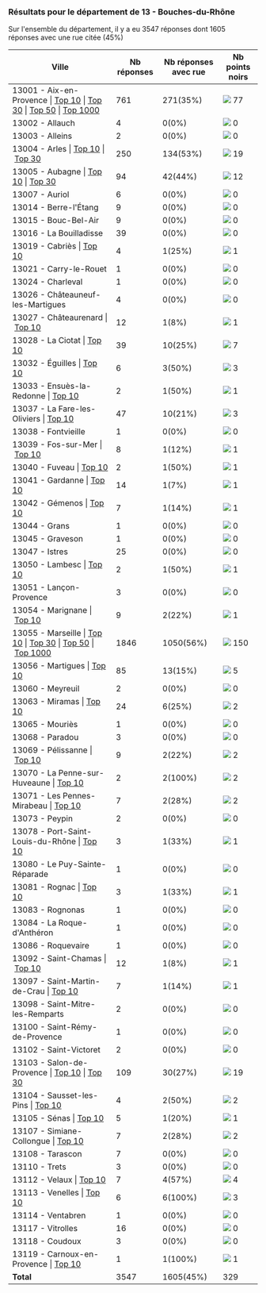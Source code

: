 ### Résultats pour le département de 13 - Bouches-du-Rhône

Sur l'ensemble du département, il y a eu 3547 réponses dont 1605 réponses avec une rue citée (45%)

| Ville | Nb réponses | Nb réponses avec rue | Nb points noirs |
|-------------|-------------|----------------------|-----------------|
|13001 - Aix-en-Provence&nbsp;&#124;&nbsp;<a href='13001 - Aix-en-Provence_top10.md'>Top 10</a>&nbsp;&#124;&nbsp;<a href='13001 - Aix-en-Provence_top30.md'>Top 30</a>&nbsp;&#124;&nbsp;<a href='13001 - Aix-en-Provence_top50.md'>Top 50</a>&nbsp;&#124;&nbsp;<a href='13001 - Aix-en-Provence_top77.md'>Top 1000</a>|761|271(35%)|<img src="../../img/bar_23.gif" />&nbsp;77|
|13002 - Allauch|4|0(0%)|<img src="../../img/bar_0.gif" />&nbsp;0|
|13003 - Alleins|2|0(0%)|<img src="../../img/bar_0.gif" />&nbsp;0|
|13004 - Arles&nbsp;&#124;&nbsp;<a href='13004 - Arles_top10.md'>Top 10</a>&nbsp;&#124;&nbsp;<a href='13004 - Arles_top19.md'>Top 30</a>|250|134(53%)|<img src="../../img/bar_5.gif" />&nbsp;19|
|13005 - Aubagne&nbsp;&#124;&nbsp;<a href='13005 - Aubagne_top10.md'>Top 10</a>&nbsp;&#124;&nbsp;<a href='13005 - Aubagne_top12.md'>Top 30</a>|94|42(44%)|<img src="../../img/bar_3.gif" />&nbsp;12|
|13007 - Auriol|6|0(0%)|<img src="../../img/bar_0.gif" />&nbsp;0|
|13014 - Berre-l'Étang|9|0(0%)|<img src="../../img/bar_0.gif" />&nbsp;0|
|13015 - Bouc-Bel-Air|9|0(0%)|<img src="../../img/bar_0.gif" />&nbsp;0|
|13016 - La Bouilladisse|39|0(0%)|<img src="../../img/bar_0.gif" />&nbsp;0|
|13019 - Cabriès&nbsp;&#124;&nbsp;<a href='13019 - Cabriès_top1.md'>Top 10</a>|4|1(25%)|<img src="../../img/bar_0.gif" />&nbsp;1|
|13021 - Carry-le-Rouet|1|0(0%)|<img src="../../img/bar_0.gif" />&nbsp;0|
|13024 - Charleval|1|0(0%)|<img src="../../img/bar_0.gif" />&nbsp;0|
|13026 - Châteauneuf-les-Martigues|4|0(0%)|<img src="../../img/bar_0.gif" />&nbsp;0|
|13027 - Châteaurenard&nbsp;&#124;&nbsp;<a href='13027 - Châteaurenard_top1.md'>Top 10</a>|12|1(8%)|<img src="../../img/bar_0.gif" />&nbsp;1|
|13028 - La Ciotat&nbsp;&#124;&nbsp;<a href='13028 - La Ciotat_top7.md'>Top 10</a>|39|10(25%)|<img src="../../img/bar_2.gif" />&nbsp;7|
|13032 - Éguilles&nbsp;&#124;&nbsp;<a href='13032 - Éguilles_top3.md'>Top 10</a>|6|3(50%)|<img src="../../img/bar_0.gif" />&nbsp;3|
|13033 - Ensuès-la-Redonne&nbsp;&#124;&nbsp;<a href='13033 - Ensuès-la-Redonne_top1.md'>Top 10</a>|2|1(50%)|<img src="../../img/bar_0.gif" />&nbsp;1|
|13037 - La Fare-les-Oliviers&nbsp;&#124;&nbsp;<a href='13037 - La Fare-les-Oliviers_top3.md'>Top 10</a>|47|10(21%)|<img src="../../img/bar_0.gif" />&nbsp;3|
|13038 - Fontvieille|1|0(0%)|<img src="../../img/bar_0.gif" />&nbsp;0|
|13039 - Fos-sur-Mer&nbsp;&#124;&nbsp;<a href='13039 - Fos-sur-Mer_top1.md'>Top 10</a>|8|1(12%)|<img src="../../img/bar_0.gif" />&nbsp;1|
|13040 - Fuveau&nbsp;&#124;&nbsp;<a href='13040 - Fuveau_top1.md'>Top 10</a>|2|1(50%)|<img src="../../img/bar_0.gif" />&nbsp;1|
|13041 - Gardanne&nbsp;&#124;&nbsp;<a href='13041 - Gardanne_top1.md'>Top 10</a>|14|1(7%)|<img src="../../img/bar_0.gif" />&nbsp;1|
|13042 - Gémenos&nbsp;&#124;&nbsp;<a href='13042 - Gémenos_top1.md'>Top 10</a>|7|1(14%)|<img src="../../img/bar_0.gif" />&nbsp;1|
|13044 - Grans|1|0(0%)|<img src="../../img/bar_0.gif" />&nbsp;0|
|13045 - Graveson|1|0(0%)|<img src="../../img/bar_0.gif" />&nbsp;0|
|13047 - Istres|25|0(0%)|<img src="../../img/bar_0.gif" />&nbsp;0|
|13050 - Lambesc&nbsp;&#124;&nbsp;<a href='13050 - Lambesc_top1.md'>Top 10</a>|2|1(50%)|<img src="../../img/bar_0.gif" />&nbsp;1|
|13051 - Lançon-Provence|3|0(0%)|<img src="../../img/bar_0.gif" />&nbsp;0|
|13054 - Marignane&nbsp;&#124;&nbsp;<a href='13054 - Marignane_top1.md'>Top 10</a>|9|2(22%)|<img src="../../img/bar_0.gif" />&nbsp;1|
|13055 - Marseille&nbsp;&#124;&nbsp;<a href='13055 - Marseille_top10.md'>Top 10</a>&nbsp;&#124;&nbsp;<a href='13055 - Marseille_top30.md'>Top 30</a>&nbsp;&#124;&nbsp;<a href='13055 - Marseille_top50.md'>Top 50</a>&nbsp;&#124;&nbsp;<a href='13055 - Marseille_top150.md'>Top 1000</a>|1846|1050(56%)|<img src="../../img/bar_45.gif" />&nbsp;150|
|13056 - Martigues&nbsp;&#124;&nbsp;<a href='13056 - Martigues_top5.md'>Top 10</a>|85|13(15%)|<img src="../../img/bar_1.gif" />&nbsp;5|
|13060 - Meyreuil|2|0(0%)|<img src="../../img/bar_0.gif" />&nbsp;0|
|13063 - Miramas&nbsp;&#124;&nbsp;<a href='13063 - Miramas_top2.md'>Top 10</a>|24|6(25%)|<img src="../../img/bar_0.gif" />&nbsp;2|
|13065 - Mouriès|1|0(0%)|<img src="../../img/bar_0.gif" />&nbsp;0|
|13068 - Paradou|3|0(0%)|<img src="../../img/bar_0.gif" />&nbsp;0|
|13069 - Pélissanne&nbsp;&#124;&nbsp;<a href='13069 - Pélissanne_top2.md'>Top 10</a>|9|2(22%)|<img src="../../img/bar_0.gif" />&nbsp;2|
|13070 - La Penne-sur-Huveaune&nbsp;&#124;&nbsp;<a href='13070 - La Penne-sur-Huveaune_top2.md'>Top 10</a>|2|2(100%)|<img src="../../img/bar_0.gif" />&nbsp;2|
|13071 - Les Pennes-Mirabeau&nbsp;&#124;&nbsp;<a href='13071 - Les Pennes-Mirabeau_top2.md'>Top 10</a>|7|2(28%)|<img src="../../img/bar_0.gif" />&nbsp;2|
|13073 - Peypin|2|0(0%)|<img src="../../img/bar_0.gif" />&nbsp;0|
|13078 - Port-Saint-Louis-du-Rhône&nbsp;&#124;&nbsp;<a href='13078 - Port-Saint-Louis-du-Rhône_top1.md'>Top 10</a>|3|1(33%)|<img src="../../img/bar_0.gif" />&nbsp;1|
|13080 - Le Puy-Sainte-Réparade|1|0(0%)|<img src="../../img/bar_0.gif" />&nbsp;0|
|13081 - Rognac&nbsp;&#124;&nbsp;<a href='13081 - Rognac_top1.md'>Top 10</a>|3|1(33%)|<img src="../../img/bar_0.gif" />&nbsp;1|
|13083 - Rognonas|1|0(0%)|<img src="../../img/bar_0.gif" />&nbsp;0|
|13084 - La Roque-d'Anthéron|1|0(0%)|<img src="../../img/bar_0.gif" />&nbsp;0|
|13086 - Roquevaire|1|0(0%)|<img src="../../img/bar_0.gif" />&nbsp;0|
|13092 - Saint-Chamas&nbsp;&#124;&nbsp;<a href='13092 - Saint-Chamas_top1.md'>Top 10</a>|12|1(8%)|<img src="../../img/bar_0.gif" />&nbsp;1|
|13097 - Saint-Martin-de-Crau&nbsp;&#124;&nbsp;<a href='13097 - Saint-Martin-de-Crau_top1.md'>Top 10</a>|7|1(14%)|<img src="../../img/bar_0.gif" />&nbsp;1|
|13098 - Saint-Mitre-les-Remparts|2|0(0%)|<img src="../../img/bar_0.gif" />&nbsp;0|
|13100 - Saint-Rémy-de-Provence|1|0(0%)|<img src="../../img/bar_0.gif" />&nbsp;0|
|13102 - Saint-Victoret|2|0(0%)|<img src="../../img/bar_0.gif" />&nbsp;0|
|13103 - Salon-de-Provence&nbsp;&#124;&nbsp;<a href='13103 - Salon-de-Provence_top10.md'>Top 10</a>&nbsp;&#124;&nbsp;<a href='13103 - Salon-de-Provence_top19.md'>Top 30</a>|109|30(27%)|<img src="../../img/bar_5.gif" />&nbsp;19|
|13104 - Sausset-les-Pins&nbsp;&#124;&nbsp;<a href='13104 - Sausset-les-Pins_top2.md'>Top 10</a>|4|2(50%)|<img src="../../img/bar_0.gif" />&nbsp;2|
|13105 - Sénas&nbsp;&#124;&nbsp;<a href='13105 - Sénas_top1.md'>Top 10</a>|5|1(20%)|<img src="../../img/bar_0.gif" />&nbsp;1|
|13107 - Simiane-Collongue&nbsp;&#124;&nbsp;<a href='13107 - Simiane-Collongue_top2.md'>Top 10</a>|7|2(28%)|<img src="../../img/bar_0.gif" />&nbsp;2|
|13108 - Tarascon|7|0(0%)|<img src="../../img/bar_0.gif" />&nbsp;0|
|13110 - Trets|3|0(0%)|<img src="../../img/bar_0.gif" />&nbsp;0|
|13112 - Velaux&nbsp;&#124;&nbsp;<a href='13112 - Velaux_top4.md'>Top 10</a>|7|4(57%)|<img src="../../img/bar_1.gif" />&nbsp;4|
|13113 - Venelles&nbsp;&#124;&nbsp;<a href='13113 - Venelles_top3.md'>Top 10</a>|6|6(100%)|<img src="../../img/bar_0.gif" />&nbsp;3|
|13114 - Ventabren|1|0(0%)|<img src="../../img/bar_0.gif" />&nbsp;0|
|13117 - Vitrolles|16|0(0%)|<img src="../../img/bar_0.gif" />&nbsp;0|
|13118 - Coudoux|3|0(0%)|<img src="../../img/bar_0.gif" />&nbsp;0|
|13119 - Carnoux-en-Provence&nbsp;&#124;&nbsp;<a href='13119 - Carnoux-en-Provence_top1.md'>Top 10</a>|1|1(100%)|<img src="../../img/bar_0.gif" />&nbsp;1|
| **Total** |3547|1605(45%)|329|
